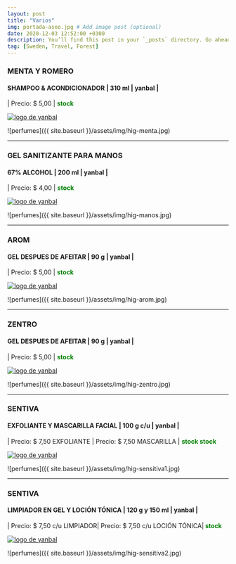 ```yaml
---
layout: post
title: "Varios"
img: portada-aseo.jpg # Add image post (optional)
date: 2020-12-03 12:52:00 +0300
description: You’ll find this post in your `_posts` directory. Go ahead and edit it and re-build the site to see your changes. # Add post description (optional)
tag: [Sweden, Travel, Forest]
---
```

### MENTA Y ROMERO
#### SHAMPOO & ACONDICIONADOR | 310 ml  | yanbal  |
| Precio: $ 5,00   | <b style='color:green'> stock </b>

[logo]: https://raw.githubusercontent.com/Betty-C/bef/gh-pages/assets/img/linkw.jpg
[ROMERO]: https://api.whatsapp.com/send?phone=593995957267&text=%C2%A1Hola!%20Me%20interesa%20este%20producto%20-%3E%20Shampoo%20MENTA%20Y%20ROMERO%20-%20yanbal "clic para abrir chat de whatsapp"
 [![logo de yanbal][logo]][ROMERO]

![perfumes]({{ site.baseurl }}/assets/img/hig-menta.jpg)
* * *
### GEL SANITIZANTE PARA MANOS
#### 67% ALCOHOL | 200 ml  | yanbal  |
| Precio: $ 4,00  | <b style='color:green'> stock </b>

[logo]: https://raw.githubusercontent.com/Betty-C/bef/gh-pages/assets/img/linkw.jpg
[SANITIZANTE]: https://api.whatsapp.com/send?phone=593995957267&text=%C2%A1Hola!%20Me%20interesa%20este%20producto%20-%3E%20GEL%20SANITIZANTE%20PARA%20MANOS%20-%20yanbal "clic para abrir chat de whatsapp"
 [![logo de yanbal][logo]][SANITIZANTE]

![perfumes]({{ site.baseurl }}/assets/img/hig-manos.jpg)
* * *
### AROM
#### GEL DESPUES DE AFEITAR | 90 g  | yanbal  |
| Precio: $ 5,00 | <b style='color:green'> stock </b>

[logo]: https://raw.githubusercontent.com/Betty-C/bef/gh-pages/assets/img/linkw.jpg
[AROM1]: https://api.whatsapp.com/send?phone=593995957267&text=%C2%A1Hola!%20Me%20interesa%20este%20producto%20-%3E%20Gel%20despues%20de%20afeitar%20AROM%20-%20yanbal "clic para abrir chat de whatsapp"
 [![logo de yanbal][logo]][AROM1]

![perfumes]({{ site.baseurl }}/assets/img/hig-arom.jpg)
* * *
### ZENTRO
#### GEL DESPUES DE AFEITAR  | 90 g  | yanbal  |
| Precio: $ 5,00  | <b style='color:green'> stock </b>

[logo]: https://raw.githubusercontent.com/Betty-C/bef/gh-pages/assets/img/linkw.jpg
[ZENTROgel]: https://api.whatsapp.com/send?phone=593995957267&text=%C2%A1Hola!%20Me%20interesa%20este%20producto%20-%3E%20Gel%20despues%20de%20afeitar%20ZENTRO%20-%20yanbal "clic para abrir chat de whatsapp"
 [![logo de yanbal][logo]][ZENTROgel]

![perfumes]({{ site.baseurl }}/assets/img/hig-zentro.jpg)
* * *
### SENTIVA
#### EXFOLIANTE Y MASCARILLA FACIAL  | 100 g  c/u | yanbal  |
| Precio: $  7,50 EXFOLIANTE | Precio: $  7,50 MASCARILLA | <b style='color:green'> stock </b>
<b style='color:green'> stock </b>

[logo]: https://raw.githubusercontent.com/Betty-C/bef/gh-pages/assets/img/linkw.jpg
[EXFOLIANTE]: https://api.whatsapp.com/send?phone=593995957267&text=%C2%A1Hola!%20Me%20interesa%20este%20producto%20-%3E%20Exfoliante%20y%20mascarilla%20facial%20SENTIVA%20%20-%20yanbal "clic para abrir chat de whatsapp"
 [![logo de yanbal][logo]][EXFOLIANTE]

![perfumes]({{ site.baseurl }}/assets/img/hig-sensitiva1.jpg)
* * *
### SENTIVA
#### LIMPIADOR EN GEL Y LOCIÓN TÓNICA | 120 g y 150 ml  | yanbal  |
| Precio: $ 7,50 c/u  LIMPIADOR| Precio: $ 7,50 c/u  LOCIÓN TÓNICA|<b style='color:green'> stock </b>

[logo]: https://raw.githubusercontent.com/Betty-C/bef/gh-pages/assets/img/linkw.jpg
[LIMPIADOR]: https://api.whatsapp.com/send?phone=593995957267&text=%C2%A1Hola!%20Me%20interesa%20este%20producto%20-%3E%20Limpiador%20en%20gel%20y%20loci%C3%B3n%20tonica%20SENTIVA%20%20-%20yanbal "clic para abrir chat de whatsapp"
 [![logo de yanbal][logo]][LIMPIADOR]


![perfumes]({{ site.baseurl }}/assets/img/hig-sensitiva2.jpg)



